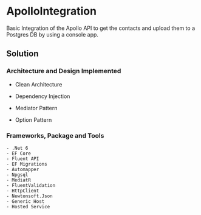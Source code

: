 # ApolloIntegration

Basic Integration of the Apollo API to get the contacts and upload them to a Postgres DB by using a console app.

## Solution

### Architecture and Design Implemented

- Clean Architecture

- Dependency Injection

- Mediator Pattern

- Option Pattern

### Frameworks, Package and Tools
  
    - .Net 6
    - EF Core
    - Fluent API
    - EF Migrations
    - Automapper
    - Npgsql
    - MediatR
    - FluentValidation
    - HttpClient
    - Newtonsoft.Json
    - Generic Host
    - Hosted Service
